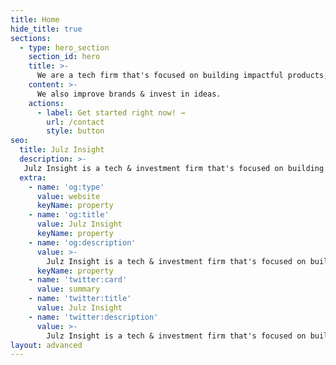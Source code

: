 ```yaml
---
title: Home
hide_title: true
sections:
  - type: hero_section
    section_id: hero
    title: >-
      We are a tech firm that's focused on building impactful products, brands and solutions.
    content: >- 
      We also improve brands & invest in ideas.
    actions:
      - label: Get started right now! →
        url: /contact
        style: button
seo:
  title: Julz Insight
  description: >-
   Julz Insight is a tech & investment firm that's focused on building innovative and impactful products, brands, experiences and solutions.
  extra:
    - name: 'og:type'
      value: website
      keyName: property
    - name: 'og:title'
      value: Julz Insight
      keyName: property
    - name: 'og:description'
      value: >-
        Julz Insight is a tech & investment firm that's focused on building innovative and impactful products, brands, experiences and solutions.
      keyName: property
    - name: 'twitter:card'
      value: summary
    - name: 'twitter:title'
      value: Julz Insight
    - name: 'twitter:description'
      value: >-
        Julz Insight is a tech & investment firm that's focused on building innovative and impactful products, brands, experiences and solutions.
layout: advanced
---
```

